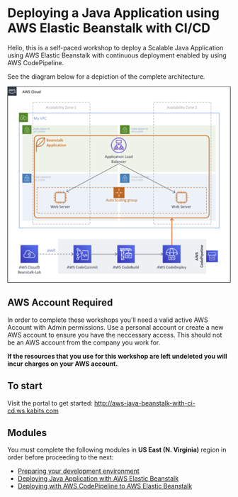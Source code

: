 # Deploying a Java Application using AWS Elastic Beanstalk with CI/CD

Hello, this is a self-paced workshop to deploy a Scalable Java Application using AWS Elastic Beanstalk with continuous deployment enabled by using AWS CodePipeline.

See the diagram below for a depiction of the complete architecture.

![Deploying a Java Application using AWS Elastic Beanstalk with CI/CD](docs/images/diagram-architecture.png)

## AWS Account Required

In order to complete these workshops you'll need a valid active AWS Account with Admin permissions. Use a personal account or create a new AWS account to ensure you have the neccessary access. This should not be an AWS account from the company you work for.

**If the resources that you use for this workshop are left undeleted you will incur charges on your AWS account.**

## To start

Visit the portal to get started: http://aws-java-beanstalk-with-ci-cd.ws.kabits.com

## Modules

You must complete the following modules in **US East (N. Virginia)** region in order before proceeding to the next:

- [Preparing your development environment](docs/preparing-your-development-environment.md "Preparing your development environment")
- [Deploying Java Application with AWS Elastic Beanstalk](docs/deploying-java-application.md "Deploying Java Application with AWS Elastic Beanstalk")
- [Deploying with AWS CodePipeline to AWS Elastic Beanstalk](docs/deploying-with-codepipeline.md "Deploying with AWS CodePipeline to AWS Elastic Beanstalk")